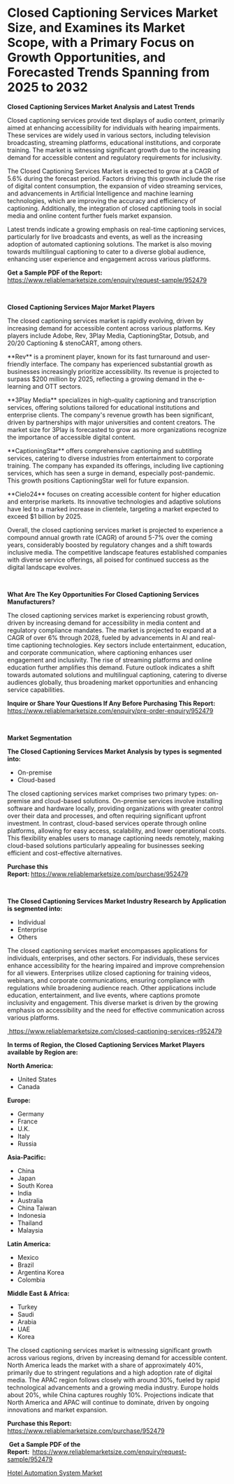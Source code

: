 <p><h1>Closed Captioning Services Market Size, and Examines its Market Scope, with a Primary Focus on Growth Opportunities, and Forecasted Trends Spanning from 2025 to 2032</h1></p><p><strong>Closed Captioning Services Market Analysis and Latest Trends</strong></p>
<p><p>Closed captioning services provide text displays of audio content, primarily aimed at enhancing accessibility for individuals with hearing impairments. These services are widely used in various sectors, including television broadcasting, streaming platforms, educational institutions, and corporate training. The market is witnessing significant growth due to the increasing demand for accessible content and regulatory requirements for inclusivity.</p><p>The Closed Captioning Services Market is expected to grow at a CAGR of 5.6% during the forecast period. Factors driving this growth include the rise of digital content consumption, the expansion of video streaming services, and advancements in Artificial Intelligence and machine learning technologies, which are improving the accuracy and efficiency of captioning. Additionally, the integration of closed captioning tools in social media and online content further fuels market expansion.</p><p>Latest trends indicate a growing emphasis on real-time captioning services, particularly for live broadcasts and events, as well as the increasing adoption of automated captioning solutions. The market is also moving towards multilingual captioning to cater to a diverse global audience, enhancing user experience and engagement across various platforms.</p></p>
<p><strong>Get a Sample PDF of the Report:&nbsp;</strong> <a href="https://www.reliablemarketsize.com/enquiry/request-sample/952479?utm_campaign=2442&utm_medium=2&utm_source=Github&utm_content=ia&utm_term=07032025&utm_id=closed-captioning-services">https://www.reliablemarketsize.com/enquiry/request-sample/952479</a></p>
<p>&nbsp;</p>
<p><strong>Closed Captioning Services Major Market Players</strong></p>
<p><p>The closed captioning services market is rapidly evolving, driven by increasing demand for accessible content across various platforms. Key players include Adobe, Rev, 3Play Media, CaptioningStar, Dotsub, and 20/20 Captioning & stenoCART, among others.</p><p>**Rev** is a prominent player, known for its fast turnaround and user-friendly interface. The company has experienced substantial growth as businesses increasingly prioritize accessibility. Its revenue is projected to surpass $200 million by 2025, reflecting a growing demand in the e-learning and OTT sectors.</p><p>**3Play Media** specializes in high-quality captioning and transcription services, offering solutions tailored for educational institutions and enterprise clients. The company's revenue growth has been significant, driven by partnerships with major universities and content creators. The market size for 3Play is forecasted to grow as more organizations recognize the importance of accessible digital content.</p><p>**CaptioningStar** offers comprehensive captioning and subtitling services, catering to diverse industries from entertainment to corporate training. The company has expanded its offerings, including live captioning services, which has seen a surge in demand, especially post-pandemic. This growth positions CaptioningStar well for future expansion.</p><p>**Cielo24** focuses on creating accessible content for higher education and enterprise markets. Its innovative technologies and adaptive solutions have led to a marked increase in clientele, targeting a market expected to exceed $1 billion by 2025.</p><p>Overall, the closed captioning services market is projected to experience a compound annual growth rate (CAGR) of around 5-7% over the coming years, considerably boosted by regulatory changes and a shift towards inclusive media. The competitive landscape features established companies with diverse service offerings, all poised for continued success as the digital landscape evolves.</p></p>
<p>&nbsp;</p>
<p><strong>What Are The Key Opportunities For Closed Captioning Services Manufacturers?</strong></p>
<p><p>The closed captioning services market is experiencing robust growth, driven by increasing demand for accessibility in media content and regulatory compliance mandates. The market is projected to expand at a CAGR of over 6% through 2028, fueled by advancements in AI and real-time captioning technologies. Key sectors include entertainment, education, and corporate communication, where captioning enhances user engagement and inclusivity. The rise of streaming platforms and online education further amplifies this demand. Future outlook indicates a shift towards automated solutions and multilingual captioning, catering to diverse audiences globally, thus broadening market opportunities and enhancing service capabilities.</p></p>
<p><strong>Inquire or Share Your Questions If Any Before Purchasing This Report:</strong> <a href="https://www.reliablemarketsize.com/enquiry/pre-order-enquiry/952479?utm_campaign=2442&utm_medium=2&utm_source=Github&utm_content=ia&utm_term=07032025&utm_id=closed-captioning-services">https://www.reliablemarketsize.com/enquiry/pre-order-enquiry/952479</a></p>
<p>&nbsp;</p>
<p><strong>Market Segmentation</strong></p>
<p><strong>The Closed Captioning Services Market Analysis by types is segmented into:</strong></p>
<p><ul><li>On-premise</li><li>Cloud-based</li></ul></p>
<p><p>The closed captioning services market comprises two primary types: on-premise and cloud-based solutions. On-premise services involve installing software and hardware locally, providing organizations with greater control over their data and processes, and often requiring significant upfront investment. In contrast, cloud-based services operate through online platforms, allowing for easy access, scalability, and lower operational costs. This flexibility enables users to manage captioning needs remotely, making cloud-based solutions particularly appealing for businesses seeking efficient and cost-effective alternatives.</p></p>
<p><strong>Purchase this Report:&nbsp;</strong><a href="https://www.reliablemarketsize.com/purchase/952479?utm_campaign=2442&utm_medium=2&utm_source=Github&utm_content=ia&utm_term=07032025&utm_id=closed-captioning-services">https://www.reliablemarketsize.com/purchase/952479</a></p>
<p>&nbsp;</p>
<p><strong>The Closed Captioning Services Market Industry Research by Application is segmented into:</strong></p>
<p><ul><li>Individual</li><li>Enterprise</li><li>Others</li></ul></p>
<p><p>The closed captioning services market encompasses applications for individuals, enterprises, and other sectors. For individuals, these services enhance accessibility for the hearing impaired and improve comprehension for all viewers. Enterprises utilize closed captioning for training videos, webinars, and corporate communications, ensuring compliance with regulations while broadening audience reach. Other applications include education, entertainment, and live events, where captions promote inclusivity and engagement. This diverse market is driven by the growing emphasis on accessibility and the need for effective communication across various platforms.</p></p>
<p><a href="https://www.reliablemarketsize.com/closed-captioning-services-r952479?utm_campaign=2442&utm_medium=2&utm_source=Github&utm_content=ia&utm_term=07032025&utm_id=closed-captioning-services">&nbsp;https://www.reliablemarketsize.com/closed-captioning-services-r952479</a></p>
<p><strong>In terms of Region, the Closed Captioning Services Market Players available by Region are:</strong></p>
<p>
    <p> <strong> North America: </strong>
        <ul>
            <li>United States</li>
            <li>Canada</li>
        </ul>
        </p> 
    <p> <strong> Europe: </strong>
        <ul>
            <li>Germany</li>
            <li>France</li>
            <li>U.K.</li>
            <li>Italy</li>
            <li>Russia</li>
        </ul>
        </p> 
    <p> <strong> Asia-Pacific: </strong>
        <ul>
            <li>China</li>
            <li>Japan</li>
            <li>South Korea</li>
            <li>India</li>
            <li>Australia</li>
            <li>China Taiwan</li>
            <li>Indonesia</li>
            <li>Thailand</li>
            <li>Malaysia</li>
        </ul>
        </p> 
    <p> <strong> Latin America: </strong>
        <ul>
            <li>Mexico</li>
            <li>Brazil</li>
            <li>Argentina Korea</li>
            <li>Colombia</li>
        </ul>
        </p> 
    <p> <strong> Middle East & Africa: </strong>
        <ul>
            <li>Turkey</li>
            <li>Saudi</li>
            <li>Arabia</li>
            <li>UAE</li>
            <li>Korea</li>
        </ul>
    </p>
    </p>
<p><p>The closed captioning services market is witnessing significant growth across various regions, driven by increasing demand for accessible content. North America leads the market with a share of approximately 40%, primarily due to stringent regulations and a high adoption rate of digital media. The APAC region follows closely with around 30%, fueled by rapid technological advancements and a growing media industry. Europe holds about 20%, while China captures roughly 10%. Projections indicate that North America and APAC will continue to dominate, driven by ongoing innovations and market expansion.</p></p>
<p><strong>Purchase this Report: </strong><a href="https://www.reliablemarketsize.com/purchase/952479?utm_campaign=2442&utm_medium=2&utm_source=Github&utm_content=ia&utm_term=07032025&utm_id=closed-captioning-services">https://www.reliablemarketsize.com/purchase/952479</a></p>
<p>&nbsp;<strong>Get a Sample PDF of the Report:&nbsp;&nbsp;</strong><a href="https://www.reliablemarketsize.com/enquiry/request-sample/952479?utm_campaign=2442&utm_medium=2&utm_source=Github&utm_content=ia&utm_term=07032025&utm_id=closed-captioning-services">https://www.reliablemarketsize.com/enquiry/request-sample/952479</a></p>
<p><strong></strong></p>
<p><p><a href="https://github.com/NargisHussain432/Market-Research-Report-List-1/blob/main/hotel-automation-system-market.md?utm_campaign=2442&utm_medium=2&utm_source=Github&utm_content=ia&utm_term=07032025&utm_id=closed-captioning-services">Hotel Automation System Market</a></p></p>